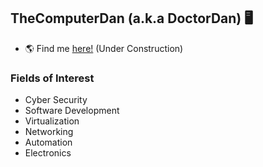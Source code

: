 ## TheComputerDan (a.k.a DoctorDan) 🖥

- 🌎 Find me [here!](https://doctordan.dev) (Under Construction)

### Fields of Interest
- Cyber Security
- Software Development
- Virtualization
- Networking
- Automation
- Electronics

<!--
**TheComputerDan/TheComputerDan** is a ✨ _special_ ✨ repository because its `README.md` (this file) appears on your GitHub profile.

Here are some ideas to get you started:

- 🔭 I’m currently working on ...
- 🌱 I’m currently learning ...
- 👯 I’m looking to collaborate on ...
- 🤔 I’m looking for help with ...
- 💬 Ask me about ...
- 📫 How to reach me: ...
- 😄 Pronouns: ...
- ⚡ Fun fact: ...
-->
